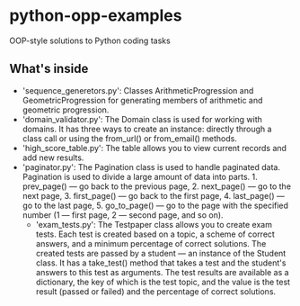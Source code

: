 # python-opp-examples
OOP-style solutions to Python coding tasks 

## What's inside
- 'sequence_generetors.py': Classes ArithmeticProgression and GeometricProgression for generating members of arithmetic and geometric progression.
- 'domain_validator.py': The Domain class is used for working with domains. It has three ways to create an instance: directly through a class call or using the from_url() or from_email() methods.
- 'high_score_table.py': The table allows you to view current records and add new results.
- 'paginator.py': The Pagination class is used to handle paginated data. Pagination is used to divide a large amount of data into parts.
                  1. prev_page() — go back to the previous page,
                  2. next_page() — go to the next page,
                  3. first_page() — go back to the first page,
                  4. last_page() — go to the last page,
                  5. go_to_page() — go to the page with the specified number (1 — first page, 2 — second page, and so on).
  - 'exam_tests.py': The Testpaper class allows you to create exam tests. Each test is created based on a topic, a scheme of correct answers, and a minimum percentage of correct solutions. The created tests are passed by a student — an instance of the Student class. It has a take_test() method that takes a test and the student's answers to this test as arguments. The test results are available as a dictionary, the key of which is the test topic, and the value is the test result (passed or failed) and the percentage of correct solutions.
